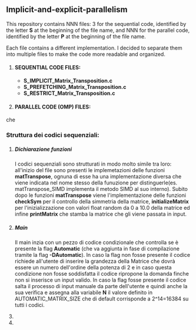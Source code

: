 ## Implicit-and-explicit-parallelism
This repository contains NNN files: 3 for the sequential code, identified by the letter **S** at the beginning of the file name, and NNN for the parallel code, identified by the letter **P** at the beginning of the file name.

Each file contains a different implementation. I decided to separate them into multiple files to make the code more readable and organized.

1. #### SEQUENTIAL CODE FILES:
   - **S_IMPLICIT_Matrix_Transposition.c**
   - **S_PREFETCHING_Matrix_Transposition.c**
   - **S_RESTRICT_Matrix_Transposition.c**

2. #### PARALLEL CODE (OMP) FILES:
che


### Struttura dei codici sequenziali:
1. ##### Dichiarazione funzioni
   I codici sequenziali sono strutturati in modo molto simile tra loro: all'inizio del file sono presenti le implemetazioni delle funzioni __matTranspose__, ognuna di esse ha una implementazione diversa che viene indicata nel nome stesso della funuzione per distinguerle(es. matTranspose_SIMD implementa il metodo SIMD al suo interno). Subito dopo le funzioni __matTranspose__ viene l'implementazione delle funzioni __checkSym__ per il controllo della simmetria della matrice, __initializeMatrix__ per l'inizializzazione con valori float random da 0 a 10.0 della matrice ed infine __printMatrix__ che stamba la matrice che gli viene passata in input.

2. ##### Main
   Il main inzia con un pezzo di codice condizionale che controlla se è presente la flag **Automatic** (che va aggiunta in fase di compilazione tramite la flag **-DAutomatic**). In caso la flag non fosse presente  il codice richiede all'utente di inserire la grandezza della Matrice che dovrà essere un numero dell'ordine della potenza di 2 e in caso questa condizione non fosse soddisfatta il codice ripropone la domanda finche non si inserisce un input valido. In caso la flag fosse presente il codice salta il processo di input manuale da parte dell'utente e quindi anche la sua verifica e assegna alla variabile **N** il valore definito in AUTOMATIC_MATRIX_SIZE che di default corrisponde a 2^14=16384 su tutti i codici.
4. 

5. 










